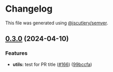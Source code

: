 # Changelog

This file was generated using [@jscutlery/semver](https://github.com/jscutlery/semver).

## [0.3.0](https://github.com/Sitecore-PD/sitecore.cloudsdk.js/compare/utils-0.2.4...utils-0.3.0) (2024-04-10)


### Features

* **utils:** test for PR title ([#166](https://github.com/Sitecore-PD/sitecore.cloudsdk.js/issues/166)) ([99bccfa](https://github.com/Sitecore-PD/sitecore.cloudsdk.js/commit/99bccfa76703cea418b5f210a81b102d1b1aa0c6))

